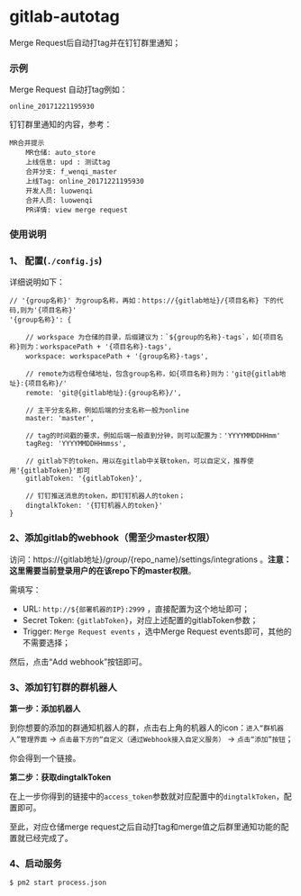 # gitlab-autotag

Merge Request后自动打tag并在钉钉群里通知；

### 示例

Merge Request 自动打tag例如：
```
online_20171221195930
```

钉钉群里通知的内容，参考：
```
MR合并提示
    MR仓储: auto_store
    上线信息: upd : 测试tag
    合并分支: f_wenqi_master
    上线Tag: online_20171221195930
    开发人员: luowenqi
    合并人员: luowenqi
    PR详情: view merge request
```

### 使用说明

### 1、 配置(`./config.js`)

详细说明如下：

```
// '{group名称}' 为group名称，再如：https://{gitlab地址}/{项目名称} 下的代码,则为'{项目名称}'
'{group名称}': {

    // workspace 为仓储的目录，后缀建议为：`${group的名称}-tags`，如{项目名称}则为：workspacePath + '{项目名称}-tags',
    workspace: workspacePath + '{group名称}-tags',

    // remote为远程仓储地址，包含group名称，如{项目名称}则为：'git@{gitlab地址}:{项目名称}/'
    remote: 'git@{gitlab地址}:{group名称}/',

    // 主干分支名称，例如后端的分支名称一般为online
    master: 'master',

    // tag的时间戳的要求，例如后端一般直到分钟，则可以配置为：'YYYYMMDDHHmm'
    tagReg: 'YYYYMMDDHHmmss',

    // gitlab下的token，用以在gitlab中关联token，可以自定义，推荐使用'{gitlabToken}'即可
    gitlabToken: '{gitlabToken}',

    // 钉钉推送消息的token，即钉钉机器人的token；
    dingtalkToken: '{钉钉机器人的token}'
}
```

### 2、添加gitlab的webhook（需至少master权限）

访问：https://{gitlab地址}/${group}/${repo_name}/settings/integrations 。**注意：这里需要当前登录用户的在该repo下的master权限**。

需填写：
- URL: `http://${部署机器的IP}:2999` ，直接配置为这个地址即可；
- Secret Token: `{gitlabToken}`，对应上述配置的gitlabToken参数；
- Trigger: `Merge Request events` ，选中Merge Request events即可，其他的不需要选择；

然后，点击“Add webhook”按钮即可。

### 3、添加钉钉群的群机器人

**第一步：添加机器人** 

到你想要的添加的群通知机器人的群，点击右上角的机器人的icon：`进入“群机器人”管理界面` → `点击最下方的“自定义（通过Webhook接入自定义服务）` → `点击“添加”按钮`；

你会得到一个链接。

**第二步：获取dingtalkToken**

在上一步你得到的链接中的`access_token`参数就对应配置中的`dingtalkToken`，配置即可。


至此，对应仓储merge request之后自动打tag和merge值之后群里通知功能的配置就已经完成了。

### 4、启动服务

```
$ pm2 start process.json
```
